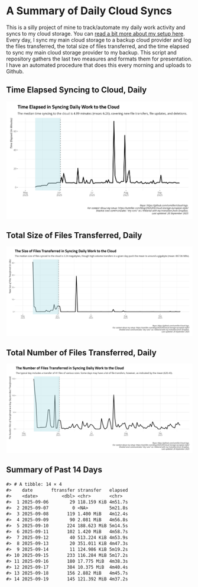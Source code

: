 # A Summary of Daily Cloud Syncs

This is a silly project of mine to track/automate my daily work activity
and syncs to my cloud storage. You can [read a bit more about my setup
here](https://svmiller.com/blog/2025/05/cloud-storage-european-style/).
Every day, I sync my main cloud storage to a backup cloud provider and
log the files transferred, the total size of files transferred, and the
time elapsed to sync my main cloud storage provider to my backup. This
script and repository gathers the last two measures and formats them for
presentation. I have an automated procedure that does this every morning
and uploads to Github.

## Time Elapsed Syncing to Cloud, Daily

![](time-elapsed.png)

## Total Size of Files Transferred, Daily

![](size-transferred.png)

## Total Number of Files Transferred, Daily

![](files-transferred.png)

## Summary of Past 14 Days

    #> # A tibble: 14 × 4
    #>    date       ftransfer stransfer   elapsed
    #>    <date>         <dbl> <chr>       <chr>  
    #>  1 2025-09-06        29 118.159 KiB 4m51.7s
    #>  2 2025-09-07         0 <NA>        5m21.8s
    #>  3 2025-09-08       119 1.400 MiB   4m12.4s
    #>  4 2025-09-09        90 2.081 MiB   4m56.8s
    #>  5 2025-09-10       224 188.623 MiB 5m14.5s
    #>  6 2025-09-11       102 1.420 MiB   4m58.7s
    #>  7 2025-09-12        40 513.224 KiB 4m53.9s
    #>  8 2025-09-13        20 351.011 KiB 4m47.3s
    #>  9 2025-09-14        11 124.986 KiB 5m19.2s
    #> 10 2025-09-15       233 116.284 MiB 5m17.2s
    #> 11 2025-09-16       180 17.775 MiB  4m38.3s
    #> 12 2025-09-17       384 10.375 MiB  4m40.4s
    #> 13 2025-09-18       156 2.882 MiB   4m45.7s
    #> 14 2025-09-19       145 121.392 MiB 4m37.2s
